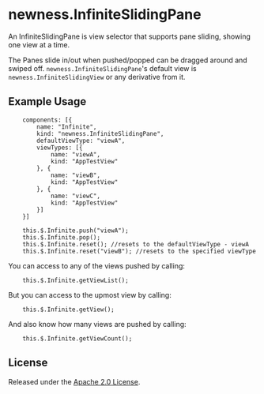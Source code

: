 newness.InfiniteSlidingPane
===========================

An InfiniteSlidingPane is view selector that supports pane sliding, showing one view at a time.

The Panes slide in/out when pushed/popped can be dragged around and swiped off. `newness.InfiniteSlidingPane`'s default view is `newness.InfiniteSlidingView` or any derivative from it.

Example Usage
-------------

		components: [{
			name: "Infinite",
			kind: "newness.InfiniteSlidingPane",
			defaultViewType: "viewA",
			viewTypes: [{
				name: "viewA",
				kind: "AppTestView"
			}, {
				name: "viewB",
				kind: "AppTestView"
			}, {
				name: "viewC",
				kind: "AppTestView"
			}]
		}]

		this.$.Infinite.push("viewA");
		this.$.Infinite.pop();
		this.$.Infinite.reset(); //resets to the defaultViewType - viewA
		this.$.Infinite.reset("viewB"); //resets to the specified viewType

You can access to any of the views pushed by calling:

		this.$.Infinite.getViewList();

But you can access to the upmost view by calling:

		this.$.Infinite.getView();
		
And also know how many views are pushed by calling:

		this.$.Infinite.getViewCount();

License
-------

Released under the [Apache 2.0 License](http://www.apache.org/licenses/LICENSE-2.0).